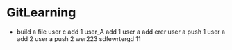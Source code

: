 # GitLearning
-  build a file
user c add 1
user_A add 1
user a add erer
user a push 1
user a add 2
user a  push  2
wer223
sdfewrtergd
11
